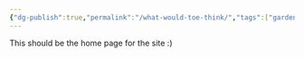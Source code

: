 ```yaml
---
{"dg-publish":true,"permalink":"/what-would-toe-think/","tags":["gardenEntry"]}
---
```


This should be the home page for the site :)